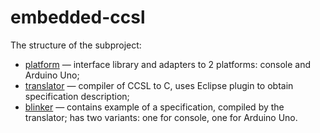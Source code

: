 # embedded-ccsl

The structure of the subproject:
- [platform](./platform) &mdash; interface library and adapters to 2 platforms: console and Arduino Uno;
- [translator](./translator) &mdash; compiler of CCSL to C, uses Eclipse plugin to obtain specification description;
- [blinker](./examples/blinker) &mdash; contains example of a specification, compiled by the translator;
    has two variants: one for console, one for Arduino Uno.
